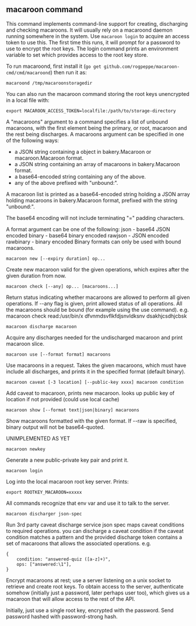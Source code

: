 macaroon command
-------

This command implements command-line support for creating, discharging
and checking macaroons. It will usually rely on a macaroond daemon running
somewhere in the system. Use `macaroon login` to acquire an access token
to use this. The first time this runs, it will prompt for a password to use
to encrypt the root keys. The login command prints an environment variable
to set which provides access to the root key store.

To run macaroond, first install it (`go get github.com/rogpeppe/macaroon-cmd/cmd/macaroond`)
then run it as:

	macaroond /tmp/macaroonstoragedir

You can also run the macaroon command storing the root keys unencrypted in
a local file with:

	export MACAROON_ACCESS_TOKEN=localfile:/path/to/storage-directory

A "macaroons" argument to a command specifies a list of unbound macaroons,
with the first element being the primary, or root, macaroon and the rest
being discharges. A macaroons argument can be specified in one of the
following ways:

 - a JSON string containing a object in bakery.Macaroon or macaroon.Macaroon format.
 - a JSON string containing an array of macaroons in bakery.Macaroon format.
 - a base64-encoded string containing any of the above.
 - any of the above prefixed with "unbound:".

A macaroon list is printed as a base64-encoded
string holding a JSON array holding macaroons in bakery.Macaroon
format, prefixed with the string "unbound:".

The base64 encoding will not include terminating "=" padding
characters.

A format argument can be one of the following:
	json			- base64 JSON encoded
	binary		- base64 binary encoded
	rawjson		- JSON encoded
	rawbinary	- binary encoded
Binary formats can only be used with bound macaroons.

	macaroon new [--expiry duration] op...

Create new macaroon valid for the given operations,
which expires after the given duration from now.

	macaroon check [--any] op... [macaroons...]

Return status indicating whether macaroons are allowed to perform all given
operations. If --any flag is given, print allowed status of all operations.
All the macaroons should be bound (for example using the use command).
e.g. macaroon check read:/usr/bin/x dfvnmdsvflkfdjsnvldksnv dsakhjcsdhjcbsk

	macaroon discharge macaroon

Acquire any discharges needed for the undischarged macaroon
and print macaroon slice.

	macaroon use [--format format] macaroons

Use macaroons in a request. Takes the given macaroons, which
must have include all discharges, and prints it in the specified
format (default binary).

	macaroon caveat [-3 location] [--public-key xxxx] macaroon condition

Add caveat to macaroon, prints new macaroon.
looks up public key of location if not provided
(could use local cache)

	macaroon show [--format text|json|binary] macaroons

Show macaroons formatted with the given
format. If --raw is specified, binary output will not be base64-quoted.


UNIMPLEMENTED AS YET

	macaroon newkey
	
Generate a new public-private key pair and print it.

	macaroon login
	
Log into the local macaroon root key server. Prints:

	export ROOTKEY_MACAROON=xxxxx

All commands recognize that env var and use it
to talk to the server.

	macaroon discharger json-spec
	
Run 3rd party caveat discharge service
json spec maps caveat conditions to required operations.
you can discharge a caveat condition if the caveat condition
matches a pattern and the provided discharge token contains
a set of macaroons that allows the associated operations.
e.g.

	{
		condition: "answered-quiz ([a-z]+)",
		ops: ["answered:\1"],
	}

Encrypt macaroons at rest; use a server listening on a unix socket
to retrieve and create root keys. To obtain access to the server,
authenticate somehow (initially just a password, later perhaps user
too), which gives us a macaroon that will allow access to the rest
of the API.

Initially, just use a single root key, encrypted with the password.
Send password hashed with password-strong hash.
